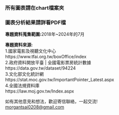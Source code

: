<h3>所有圖表請在chart檔案夾</h3>
<h3>圖表分析結果請詳看PDF檔</h3>

<p><b>專題資料蒐集範圍:</b>2018年~2024年的7月</p>

<p><b>專題資料來源:</b><br>
1.國家電影及視聽文化中心<br>
https://www.tfai.org.tw/boxOffice/index<br>
2.政府資料開放平臺 | 全國電影票房統計數據<br>
https://data.gov.tw/dataset/94224<br>
3.文化部文化統計網<br>
https://stat.moc.gov.tw/ImportantPointer_Latest.aspx<br>
4.全國法規資料庫<br>
https://law.moj.gov.tw/Index.aspx<br></p>

如有其他意見和想法，歡迎寄信聯絡，一起交流!<br>
morgantsai0208@gmail.com
